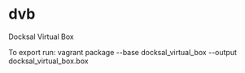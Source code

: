 # dvb
Docksal Virtual Box

To export run:
vagrant package --base docksal_virtual_box --output docksal_virtual_box.box